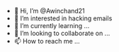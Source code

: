 - 👋 Hi, I’m @Awinchand21
- 👀 I’m interested in hacking emails 
- 🌱 I’m currently learning ...
- 💞️ I’m looking to collaborate on ...
- 📫 How to reach me ...

<!---
Awinchand21/Awinchand21 is a ✨ special ✨ repository because its `README.md` (this file) appears on your GitHub profile.
You can click the Preview link to take a look at your changes.
--->
